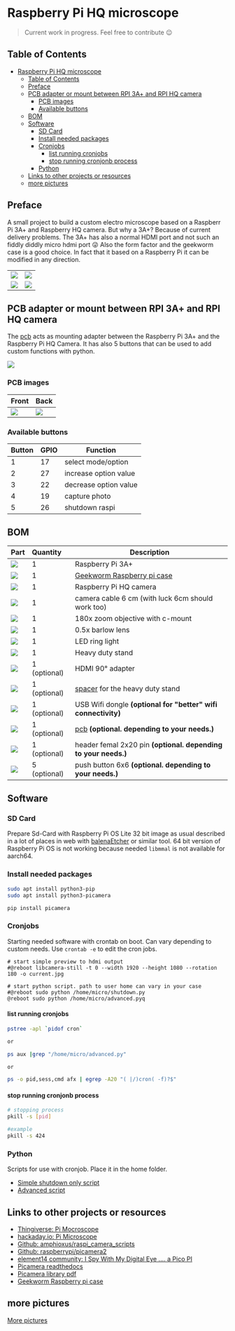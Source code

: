 # Raspberry Pi HQ microscope

> Current work in progress. Feel free to contribute 😉

## Table of Contents

- [Raspberry Pi HQ microscope](#raspberry-pi-hq-microscope)
  - [Table of Contents](#table-of-contents)
  - [Preface](#preface)
  - [PCB adapter or mount between RPI 3A+ and RPI HQ camera](#pcb-adapter-or-mount-between-rpi-3a-and-rpi-hq-camera)
    - [PCB images](#pcb-images)
    - [Available buttons](#available-buttons)
  - [BOM](#bom)
  - [Software](#software)
    - [SD Card](#sd-card)
    - [Install needed packages](#install-needed-packages)
    - [Cronjobs](#cronjobs)
      - [list running cronjobs](#list-running-cronjobs)
      - [stop running cronjonb process](#stop-running-cronjonb-process)
    - [Python](#python)
  - [Links to other projects or resources](#links-to-other-projects-or-resources)
  - [more pictures](#more-pictures)

## Preface

A small project to build a custom electro microscope based on a Raspberr Pi 3A+ and Raspberry HQ camera. 
But why a 3A+? Because of current delivery problems. The 3A+ has also a normal HDMI port and not such an
fiddly diddly micro hdmi port 😜 Also the form factor and the geekworm case is a good choice.
In fact that it based on a Raspberry Pi it can be modified in any direction.

|                        |                        |
| ---------------------- | ---------------------- |
| ![](pics/IMG_3219.JPG) | ![](pics/IMG_3221.JPG) |
| ![](pics/IMG_3220.JPG) | ![](pics/IMG_3222.JPG) |



## PCB adapter or mount between RPI 3A+ and RPI HQ camera

The [pcb](pcb/README.md) acts as mounting adapter between the Raspberry Pi 3A+ and the Raspberry Pi HQ Camera. 
It has also 5 buttons that can be used to add custom functions with python.

![](pics/IMG_3237.JPG)


### PCB images

| Front                             | Back                             |
| --------------------------------- | -------------------------------- |
| ![](pics/pcb/pcb-front.thumb.jpg) | ![](pics/pcb/pcb-back.thumb.jpg) |

### Available buttons

| Button | GPIO | Function              |
| ------ | ---- | --------------------- |
| 1      | 17   | select mode/option    |
| 2      | 27   | increase option value |
| 3      | 22   | decrease option value |
| 4      | 19   | capture photo         |
| 5      | 26   | shutdown raspi        |


## BOM

| Part                                                | Quantity     | Description                                                    |
| --------------------------------------------------- | :----------- | -------------------------------------------------------------- |
| ![](pics/bom/rpi-3a-plus.thumb.png)                 | 1            | Raspberry Pi 3A+                                               |
| ![](pics/bom/geekworm-rpi-3a-plus-case.thumb.jpg)   | 1            | [Geekworm Raspberry pi case](http://wiki.geekworm.com/P88)     |
| ![](pics/bom/rpi-hq-camera.thumb.jpg)               | 1            | Raspberry Pi HQ camera                                         |
| ![](pics/bom/rpi-camera-cable.thumb.jpg)            | 1            | camera cable 6 cm (with luck 6cm should work too)              |
| ![](pics/bom/c-mount-180x-zoom-objective.thumb.jpg) | 1            | 180x zoom objective with c-mount                               |
| ![](pics/bom/barlow-lens-0.5x.thumb.jpg)            | 1            | 0.5x barlow lens                                               |
| ![](pics/bom/led-ring-light.thumb.jpg)              | 1            | LED ring light                                                 |
| ![](pics/bom/heavy-duty-stand.thumb.jpg)            | 1            | Heavy duty stand                                               |
| ![](pics/bom/hdmi-90-adapter.thumb.jpg)             | 1 (optional) | HDMI 90° adapter                                               |
| ![](spacer/spacer.thumb.png)                        | 1 (optional) | [spacer](spacer/README.md) for the heavy duty stand            |
| ![](pics/bom/edimax-usb-wifi.thumb.jpg)             | 1 (optional) | USB Wifi dongle **(optional for "better" wifi connectivity)**  |
| ![](pics/pcb/pcb-front.thumb.jpg)                   | 1 (optional) | [pcb](pcb/README.md) **(optional. depending to your needs.)**                       |
| ![](pics/bom/header-female-40pin-2x20.thumb.jpg)    | 1 (optional) | header femal 2x20 pin **(optional. depending to your needs.)** |
| ![](pics/bom/push-button.thumb.jpg)                 | 5 (optional) | push button 6x6 **(optional. depending to your needs.)**       |

## Software

### SD Card

Prepare Sd-Card with Raspberry Pi OS Lite 32 bit image as usual described in a lot of places in web with [balenaEtcher](https://www.balena.io/etcher?ref=etcher_footer) or similar tool. 
64 bit version of Raspberry Pi OS is not working because needed ```libmmal``` is not available for aarch64.

### Install needed packages

```bash
sudo apt install python3-pip
sudo apt install python3-picamera

pip install picamera
```

### Cronjobs

Starting needed software with crontab on boot. Can vary depending to custom needs. Use ```crontab -e``` to edit the cron jobs.

```
# start simple preview to hdmi output
#@reboot libcamera-still -t 0 --width 1920 --height 1080 --rotation 180 -o current.jpg

# start python script. path to user home can vary in your case
#@reboot sudo python /home/micro/shutdown.py
@reboot sudo python /home/micro/advanced.pyq
```

#### list running cronjobs

```bash
pstree -apl `pidof cron`

or 

ps aux |grep "/home/micro/advanced.py"

or

ps -o pid,sess,cmd afx | egrep -A20 "( |/)cron( -f)?$"
```

#### stop running cronjonb process

```bash
# stopping process
pkill -s [pid]

#example
pkill -s 424
```

### Python

Scripts for use with cronjob. Place it in the home folder.

* [Simple shutdown only script](src/shutdown.py)
* [Advanced script](src/advanced.py)


## Links to other projects or resources

* [Thingiverse: Pi Mocroscope](https://www.thingiverse.com/thing:3920261)
* [hackaday.io: Pi Microscope](https://hackaday.io/project/167996-pi-microscope)
* [Github: amphioxus/raspi_camera_scripts](https://github.com/raspberrypi/picamera2)
* [Github: raspberrypi/picamera2](https://github.com/amphioxus/raspi_camera_scripts)
* [element14 community: I Spy With My Digital Eye .... a Pico PI](https://community.element14.com/challenges-projects/project14/offtheshelf/b/blog/posts/i-spy-with-my-digital-eye-a-pico-pi)
* [Picamera readthedocs](https://picamera.readthedocs.io/en/latest/)
* [Picamera library pdf](https://datasheets.raspberrypi.com/camera/picamera2-manual.pdf)
* [Geekworm Raspberry pi case](http://wiki.geekworm.com/P88)

## more pictures

[More pictures](README-more-pics.md)